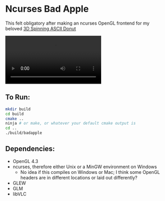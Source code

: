 # Ncurses Bad Apple

This felt obligatory after making an ncurses OpenGL frontend for my beloved [3D Spinning ASCII Donut](https://github.com/wrenby/donut)

![](demo.mp4)

## To Run:

```sh
mkdir build
cd build
cmake ..
ninja # or make, or whatever your default cmake output is
cd ..
./build/badapple
```

## Dependencies:
- OpenGL 4.3
- ncurses, therefore either Unix or a MinGW environment on Windows
  - No idea if this compiles on Windows or Mac; I think some OpenGL headers are in different locations or laid out differently?
- GLEW
- GLM
- libVLC
